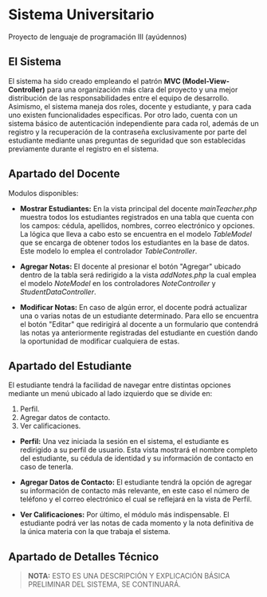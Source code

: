 # Sistema Universitario
Proyecto de lenguaje de programación III (ayúdennos)
## El Sistema
El sistema ha sido creado empleando el patrón **MVC (Model-View-Controller)** para una organización más clara del proyecto y una mejor distribución de las responsabilidades entre el equipo de desarrollo.
Asimismo, el sistema maneja dos roles, docente y estudiante, y para cada uno existen funcionalidades específicas. Por otro lado, cuenta con un sistema básico de autenticación independiente para cada rol, además de un registro y la recuperación de la contraseña exclusivamente por parte del estudiante mediante unas preguntas de seguridad que son establecidas previamente durante el registro en el sistema.

## Apartado del Docente

Modulos disponibles:
* **Mostrar Estudiantes:** En la vista principal del docente *mainTeacher.php* muestra todos los estudiantes registrados en una tabla que cuenta con los campos: cédula, apellidos, nombres, correo electrónico y opciones. La lógica que lleva a cabo esto se encuentra en el modelo *TableModel* que se encarga de obtener todos los estudiantes en la base de datos. Este modelo lo emplea el controlador *TableController*.
* **Agregar Notas:** El docente al presionar el botón "Agregar" ubicado dentro de la tabla será redirigido a la vista *addNotes.php* la cual emplea el modelo *NoteModel* en los controladores *NoteController* y *StudentDataController*.

* **Modificar Notas:** En caso de algún error, el docente podrá actualizar una o varias notas de un estudiante determinado. Para ello se encuentra el botón "Editar" que redirigirá al docente a un formulario que contendrá las notas ya anteriormente registradas del estudiante en cuestión dando la oportunidad de modificar cualquiera de estas.

## Apartado del Estudiante

El estudiante tendrá la facilidad de navegar entre distintas opciones mediante un menú ubicado al lado izquierdo que se divide en:
1. Perfil.
2. Agregar datos de contacto.
3. Ver calificaciones.

* **Perfil:** Una vez iniciada la sesión en el sistema, el estudiante es redirigido a su perfil de usuario. Esta vista mostrará el nombre completo del estudiante, su cédula de identidad y su información de contacto en caso de tenerla.

* **Agregar Datos de Contacto:** El estudiante tendrá la opción de agregar su información de contacto más relevante, en este caso el número de teléfono y el correo electrónico el cual se reflejará en la vista de Perfil.

* **Ver Calificaciones:** Por último, el módulo más indispensable. El estudiante podrá ver las notas de cada momento y la nota definitiva de la única materia con la que trabaja el sistema.

## Apartado de Detalles Técnico

>**NOTA:** ESTO ES UNA DESCRIPCIÓN Y EXPLICACIÓN BÁSICA PRELIMINAR DEL SISTEMA, SE CONTINUARÁ.